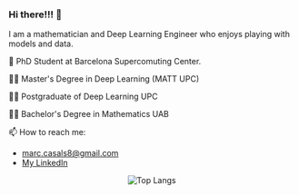 ### Hi there!!! 👋

I am a mathematician and Deep Learning Engineer who enjoys playing with models and data.

📖 PhD Student at Barcelona Supercomuting Center.

:man_technologist: Master's Degree in Deep Learning (MATT UPC)

:man_student: Postgraduate of Deep Learning UPC

:man_student: Bachelor's Degree in Mathematics UAB 



📫 How to reach me: 
* marc.casals8@gmail.com
* [My LinkedIn](https://www.linkedin.com/in/marc-casals-salvador/)


<div align="center">
  <img src="https://github-readme-stats.vercel.app/api/top-langs/?username=marccasals98&layout=compact&theme=default&langs_count=10" alt="Top Langs" />
</div>



<!--
**marccasals98/marccasals98** is a ✨ _special_ ✨ repository because its `README.md` (this file) appears on your GitHub profile.

Here are some ideas to get you started:

- 🔭 I’m currently working on ...
- 🌱 I’m currently learning ...
- 👯 I’m looking to collaborate on ...
- 🤔 I’m looking for help with ...
- 💬 Ask me about ...
- 📫 How to reach me: ...
- 😄 Pronouns: ...
- ⚡ Fun fact: ...
-->

